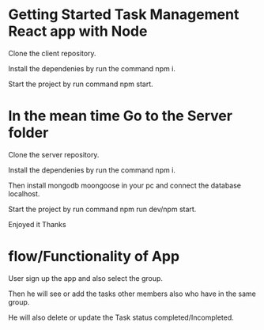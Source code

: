 # Getting Started  Task Management React app with Node

  Clone the client repository.

  Install the dependenies by run the command npm i.
  
  Start the project by run command npm start.

# In the mean time Go to the Server folder

  Clone the server repository.

  Install the dependenies by run the command npm i.

  Then install mongodb moongoose in your pc and connect the database localhost.

  Start the project by run command npm run dev/npm start.

  Enjoyed it Thanks

# flow/Functionality of App

  User sign up the app and also select the  group.

  Then he will see or add the tasks other members also who have in the same group.

  He will also delete or update the Task status completed/Incompleted.
